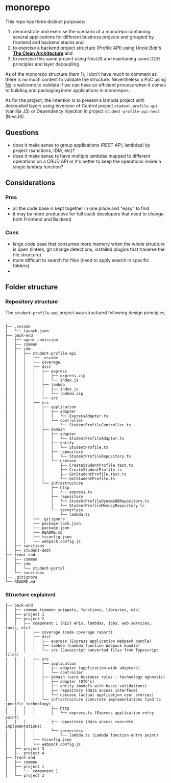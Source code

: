 # monorepo

This repo has three distinct purposes:

1) demonstrate and exercise the scenario of a monorepo containing several applications for different business projects and grouped by frontend and backend stacks and
2) to exercise a backend project structure (Profile API) using <cite>Uncle Bob</cite>'s [**The Clean Architecture**](https://blog.cleancoder.com/uncle-bob/2012/08/13/the-clean-architecture.html) and
3) to exercise this same project using NestJS and maintaning some DDD principles and layer decoupling 

As of the monorepo structure (item 1), I don't have much to comment as there is no much content to validate the structure. Nevertheless a PoC using [Nx](https://nx.dev/) is welcome to validate if we can have an efficient process when it comes to building and packaging inner applications in monorepos.

As for the project, the intention is to present a lambda project with decoupled layers using Inversion of Control project ```student-profile-api``` (vanillja JS)  or Dependency Injection in project ```student-profile-api-nest``` (NestJS).


## Questions

- does it make sense to group applications (REST API, lambdas) by project (sanctions, IDM, etc)?
- does it make sense to have multiple lambdas mapped to different operations on a CRUD API or it's better to keep the operations inside a single lambda function?


## Considerations

### Pros
- all the code base is kept together in one place and "easy" to find
- it may be more productive for full stack developers that need to change both Frontend and Backend

### Cons

- large code base that consumes more memory when the whole structure is open (linters, git change detections, installed plugins that traverse the file structure)
- more difficult to search for files (need to apply search in specific folders)
- 


## Folder structure

### Repository structure

The ```student-profile-api``` project was structured following   design principles.

```
.
├── .vscode
│   └── launch.json
├── back-end
│   ├── agent-comission
│   ├── common
│   ├── idm
│   │   ├── student-profile-api
│   │   │   ├── .vscode
│   │   │   ├── coverage
│   │   │   ├── dist
│   │   │   │   ├── express
│   │   │   │   │   ├── express.zip
│   │   │   │   │   └── index.js
│   │   │   │   ├── lambda
│   │   │   │   │   ├── index.js
│   │   │   │   │   └── lambda.zip
│   │   │   │   └── src
│   │   │   ├── src
│   │   │   │   ├── application
│   │   │   │   │   ├── adapter
│   │   │   │   │   │   └── ExpressAdapter.ts
│   │   │   │   │   └── controller
│   │   │   │   │       └── StudentProfileController.ts
│   │   │   │   ├── domain
│   │   │   │   │   ├── adapter
│   │   │   │   │   │   └── StudentProfileAdapter.ts
│   │   │   │   │   ├── entity
│   │   │   │   │   │   └── StudentProfile.ts
│   │   │   │   │   ├── repository
│   │   │   │   │   │   └── StudentProfileRepository.ts
│   │   │   │   │   └── usecase
│   │   │   │   │       ├── CreateStudentProfile.test.ts
│   │   │   │   │       ├── CreateStudentProfile.ts
│   │   │   │   │       ├── GetStudentProfile.test.ts
│   │   │   │   │       └── GetStudentProfile.ts
│   │   │   │   └── infrastructure
│   │   │   │       ├── http
│   │   │   │       │   └── express.ts
│   │   │   │       ├── repository
│   │   │   │       │   └── StudentProfileDynamoDBRepository.ts
│   │   │   │       │   └── StudentProfileMemoryRepository.ts
│   │   │   │       └── serverless
│   │   │   │           └── lambda.ts
│   │   │   ├── .gitignore
│   │   │   ├── package-lock.json
│   │   │   ├── package.json
│   │   │   ├── README.md
│   │   │   ├── tsconfig.json
│   │   │   └── webpack.config.js
│   ├── sanctions
│   ├── student-debt
├── front-end
│   ├── common
│   ├── idm
│   │   └── student-portal
│   └── sanctions
│── .gitignore
└── README.md
```

### Structure explained

```
├── back-end
│   ├── common (common snippets, functions, libraries, etc)
│   ├── project 1
│   ├── project 2
│   │   ├── component 1 (REST APIs, lambdas, jobs, web services, tools, etc)
│   │   │   ├── coverage (code coverage report)
│   │   │   ├── dist
│   │   │   │   ├── express (Express application Webpack bundle)
│   │   │   │   ├── lambda (Lambda function Webpack bundle)
│   │   │   │   └── src (Javascript converted files from Typescript files)
│   │   │   ├── src
│   │   │   │   ├── application
│   │   │   │   │   ├── adapter (application-wide adapters)
│   │   │   │   │   └── controller
│   │   │   │   ├── domain (core business rules - technology agnostic)
│   │   │   │   │   ├── adapter (DTO's)
│   │   │   │   │   ├── entity (models with basic validations)
│   │   │   │   │   ├── repository (data access interface)
│   │   │   │   │   └── usecase (actual application user stories)
│   │   │   │   └── infrastructure (concrete implementations tied to specific technology)
│   │   │   │       ├── http
│   │   │   │       │   └── express.ts (Express application entry point)
│   │   │   │       ├── repository (data access concrete implementations)
│   │   │   │       └── serverless
│   │   │   │           └── lambda.ts (Lambda function entry point)
│   │   │   ├── tsconfig.json
│   │   │   └── webpack.config.js
│   ├── project 3
│   ├── project 4
├── front-end
│   ├── common
│   ├── project 1
│   │   └── component 1
│   └── project 2
```